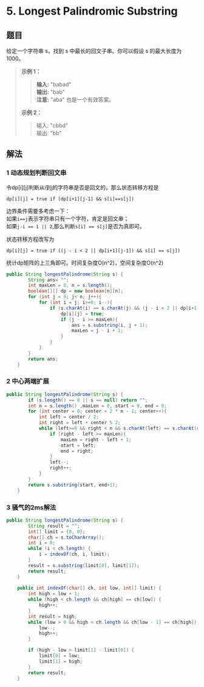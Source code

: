 # 5. Longest Palindromic Substring

## 题目

给定一个字符串 s，找到 s 中最长的回文子串。你可以假设 s 的最大长度为 1000。

>**示例 1：**
>
>>**输入:** "babad"  
>>**输出:** "bab"  
>>**注意:** "aba" 也是一个有效答案。  
>
>**示例 2：**
>
>>输入: "cbbd"  
>>输出: "bb"

## 解法

### 1 动态规划判断回文串

令dp[i][j]判断从i到j的字符串是否是回文的，那么状态转移方程是
```
dp[i][j] = true if (dp[i+1][j-1] && s[i]==s[j])
```

边界条件需要多考虑一下：  
如果`i==j`表示字符串只有一个字符，肯定是回文串；  
如果`j-i == 1 || 2`,那么判断`s[i] == s[j]`是否为真即可。

状态转移方程改写为
```
dp[i][j] = true if ((j - i < 2 || dp[i+1][j-1]) && s[i] == s[j])
```

统计dp矩阵的上三角即可。时间复杂度O(n^2)，空间复杂度O(n^2)

```java
public String longestPalindrome(String s) {
        String ans= "";
        int maxLen = 0, n = s.length();
        boolean[][] dp = new boolean[n][n];
        for (int j = 0; j< n; j++){
            for (int i = j; i>=0; i--){
                if (s.charAt(i) == s.charAt(j) && (j - i < 2 || dp[i+1][j-1])){
                    dp[i][j] = true;
                    if (j - i >= maxLen){
                        ans = s.substring(i, j + 1);
                        maxLen = j - i + 1;
                    }
                }
            }
        }
        return ans;
    }
```

### 2 中心两端扩展

```java
public String longestPalindrome(String s) {
        if (s.length() == 0 || s == null) return "";
        int n = s.length() ,maxLen = 0, start = 0, end = 0;
        for (int center = 0; center < 2 * n - 1; center++){
            int left = center / 2;
            int right = left + center % 2;
            while (left>=0 && right < n && s.charAt(left) == s.charAt(right)){
                if (right - left >= maxLen){
                    maxLen = right - left + 1;               
                    start = left;
                    end = right;
                }
                left--;
                right++;
            }
        }
        return s.substring(start, end+1);
    }
```

### 3 骚气的2ms解法

```java
public String longestPalindrome(String s) {
        String result = "";
        int[] limit = {0, 0};
        char[] ch = s.toCharArray();
        int i = 0;
        while (i < ch.length) {
            i = indexOf(ch, i, limit);
        }
        result = s.substring(limit[0], limit[1]);
        return result;
    }
    
    public int indexOf(char[] ch, int low, int[] limit) {
        int high = low + 1;
        while (high < ch.length && ch[high] == ch[low]) {
            high++;
        }
        int result = high;
        while (low > 0 && high < ch.length && ch[low - 1] == ch[high]) {
            low--;
            high++;
        }

        if (high - low > limit[1] - limit[0]) {
            limit[0] = low;
            limit[1] = high;
        }
        return result;
    }
```